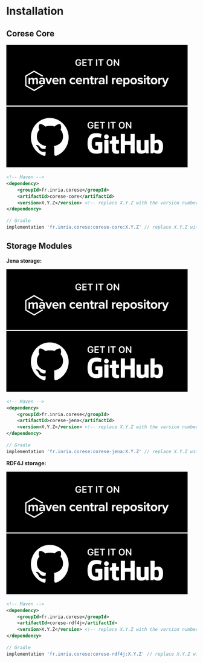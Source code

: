 # Installation

## Corese Core

[![Badge Maven Central](./_static/logo/badge_maven.svg)](https://central.sonatype.com/artifact/fr.inria.corese/corese-core) [![Badge Github Release](./_static/logo/badge_github.svg)](https://github.com/corese-stack/corese-core/releases)

```xml
<!-- Maven -->
<dependency>
    <groupId>fr.inria.corese</groupId>
    <artifactId>corese-core</artifactId>
    <version>X.Y.Z</version> <!-- replace X.Y.Z with the version number -->
</dependency>
```

```Groovy
// Gradle
implementation 'fr.inria.corese:corese-core:X.Y.Z' // replace X.Y.Z with the version number
```

## Storage Modules

**Jena storage:**

[![Badge Maven Central](./_static/logo/badge_maven.svg)](https://central.sonatype.com/artifact/fr.inria.corese/corese-jena) [![Badge Github Release](./_static/logo/badge_github.svg)](https://github.com/corese-stack/corese-plugin-storage-jena/releases)

```xml
<!-- Maven -->
<dependency>
    <groupId>fr.inria.corese</groupId>
    <artifactId>corese-jena</artifactId>
    <version>X.Y.Z</version> <!-- replace X.Y.Z with the version number -->
</dependency>
```

```Groovy
// Gradle
implementation 'fr.inria.corese:corese-jena:X.Y.Z' // replace X.Y.Z with the version number
```

**RDF4J storage:**

[![Badge Maven Central](./_static/logo/badge_maven.svg)](https://central.sonatype.com/artifact/fr.inria.corese/corese-rdf4j) [![Badge Github Release](./_static/logo/badge_github.svg)](https://github.com/corese-stack/corese-plugin-storage-rdf4j/releases)

```xml
<!-- Maven -->
<dependency>
    <groupId>fr.inria.corese</groupId>
    <artifactId>corese-rdf4j</artifactId>
    <version>X.Y.Z</version> <!-- replace X.Y.Z with the version number -->
</dependency>
```

```Groovy
// Gradle
implementation 'fr.inria.corese:corese-rdf4j:X.Y.Z' // replace X.Y.Z with the version number
```

